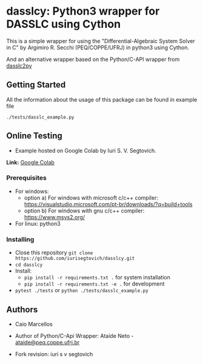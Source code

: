 # dasslcy: Python3 wrapper for DASSLC using Cython

This is a simple wrapper for using the "Differential-Algebraic System Solver in C" by Argimiro R. Secchi (PEQ/COPPE/UFRJ) in python3 using Cython.

And an alternative wrapper based on the Python/C-API wrapper from [dasslc2py](https://www.enq.ufrgs.br/enqlib/numeric/)

## Getting Started

All the information about the usage of this package can be found in example file

```
./tests/dasslc_example.py
```

## Online Testing

* Example hosted on Google Colab by Iuri S. V. Segtovich.

**Link:** [Google Colab](https://colab.research.google.com/drive/1LRJ8MngobTfY9K5urh1vWio-nCX7-h4H)

### Prerequisites

- For windows:
    - option a) For windows with microsoft c/c++ compiler: https://visualstudio.microsoft.com/pt-br/downloads/?q=build+tools
    - option b) For windows with gnu c/c++ compiler: https://www.msys2.org/
- For linux: python3

### Installing

- Close this repository `git clone https://github.com/iurisegtovich/dasslcy.git`
- `cd dasslcy`
- Install:
    - `pip install -r requirements.txt .` for system installation
    - `pip install -r requirements.txt -e .` for development
- `pytest ./tests` or `python ./tests/dasslc_example.py`



## Authors

- Caio Marcellos
- Author of Python/C-Api Wrapper: Ataíde Neto - ataide@peq.coppe.ufrj.br

- Fork revision: iuri s v segtovich

[python-mingw]: https://stackoverflow.com/questions/41932407/which-python-should-i-install-and-how-when-using-msys2

